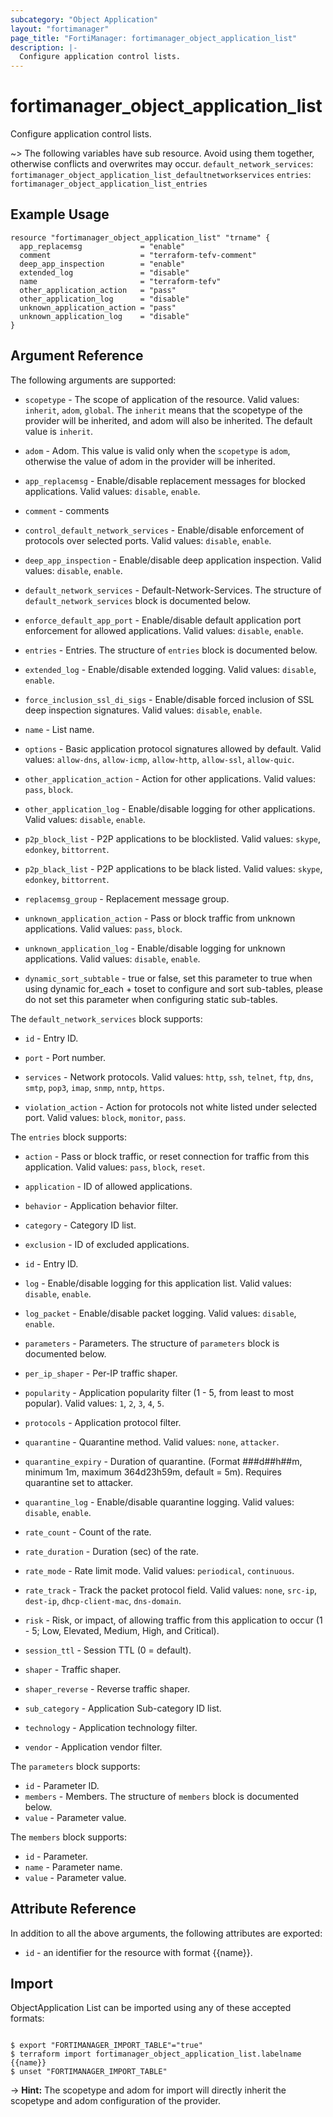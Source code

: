 ```yaml
---
subcategory: "Object Application"
layout: "fortimanager"
page_title: "FortiManager: fortimanager_object_application_list"
description: |-
  Configure application control lists.
---
```


# fortimanager_object_application_list
Configure application control lists.

~> The following variables have sub resource. Avoid using them together, otherwise conflicts and overwrites may occur.
`default_network_services`: `fortimanager_object_application_list_defaultnetworkservices`
`entries`: `fortimanager_object_application_list_entries`



## Example Usage

```hcl
resource "fortimanager_object_application_list" "trname" {
  app_replacemsg             = "enable"
  comment                    = "terraform-tefv-comment"
  deep_app_inspection        = "enable"
  extended_log               = "disable"
  name                       = "terraform-tefv"
  other_application_action   = "pass"
  other_application_log      = "disable"
  unknown_application_action = "pass"
  unknown_application_log    = "disable"
}
```

## Argument Reference


The following arguments are supported:

* `scopetype` - The scope of application of the resource. Valid values: `inherit`, `adom`, `global`. The `inherit` means that the scopetype of the provider will be inherited, and adom will also be inherited. The default value is `inherit`.
* `adom` - Adom. This value is valid only when the `scopetype` is `adom`, otherwise the value of adom in the provider will be inherited.

* `app_replacemsg` - Enable/disable replacement messages for blocked applications. Valid values: `disable`, `enable`.

* `comment` - comments
* `control_default_network_services` - Enable/disable enforcement of protocols over selected ports. Valid values: `disable`, `enable`.

* `deep_app_inspection` - Enable/disable deep application inspection. Valid values: `disable`, `enable`.

* `default_network_services` - Default-Network-Services. The structure of `default_network_services` block is documented below.
* `enforce_default_app_port` - Enable/disable default application port enforcement for allowed applications. Valid values: `disable`, `enable`.

* `entries` - Entries. The structure of `entries` block is documented below.
* `extended_log` - Enable/disable extended logging. Valid values: `disable`, `enable`.

* `force_inclusion_ssl_di_sigs` - Enable/disable forced inclusion of SSL deep inspection signatures. Valid values: `disable`, `enable`.

* `name` - List name.
* `options` - Basic application protocol signatures allowed by default. Valid values: `allow-dns`, `allow-icmp`, `allow-http`, `allow-ssl`, `allow-quic`.

* `other_application_action` - Action for other applications. Valid values: `pass`, `block`.

* `other_application_log` - Enable/disable logging for other applications. Valid values: `disable`, `enable`.

* `p2p_block_list` - P2P applications to be blocklisted. Valid values: `skype`, `edonkey`, `bittorrent`.

* `p2p_black_list` - P2P applications to be black listed. Valid values: `skype`, `edonkey`, `bittorrent`.

* `replacemsg_group` - Replacement message group.
* `unknown_application_action` - Pass or block traffic from unknown applications. Valid values: `pass`, `block`.

* `unknown_application_log` - Enable/disable logging for unknown applications. Valid values: `disable`, `enable`.

* `dynamic_sort_subtable` - true or false, set this parameter to true when using dynamic for_each + toset to configure and sort sub-tables, please do not set this parameter when configuring static sub-tables.

The `default_network_services` block supports:

* `id` - Entry ID.
* `port` - Port number.
* `services` - Network protocols. Valid values: `http`, `ssh`, `telnet`, `ftp`, `dns`, `smtp`, `pop3`, `imap`, `snmp`, `nntp`, `https`.

* `violation_action` - Action for protocols not white listed under selected port. Valid values: `block`, `monitor`, `pass`.


The `entries` block supports:

* `action` - Pass or block traffic, or reset connection for traffic from this application. Valid values: `pass`, `block`, `reset`.

* `application` - ID of allowed applications.
* `behavior` - Application behavior filter.
* `category` - Category ID list.
* `exclusion` - ID of excluded applications.
* `id` - Entry ID.
* `log` - Enable/disable logging for this application list. Valid values: `disable`, `enable`.

* `log_packet` - Enable/disable packet logging. Valid values: `disable`, `enable`.

* `parameters` - Parameters. The structure of `parameters` block is documented below.
* `per_ip_shaper` - Per-IP traffic shaper.
* `popularity` - Application popularity filter (1 - 5, from least to most popular). Valid values: `1`, `2`, `3`, `4`, `5`.

* `protocols` - Application protocol filter.
* `quarantine` - Quarantine method. Valid values: `none`, `attacker`.

* `quarantine_expiry` - Duration of quarantine. (Format ###d##h##m, minimum 1m, maximum 364d23h59m, default = 5m). Requires quarantine set to attacker.
* `quarantine_log` - Enable/disable quarantine logging. Valid values: `disable`, `enable`.

* `rate_count` - Count of the rate.
* `rate_duration` - Duration (sec) of the rate.
* `rate_mode` - Rate limit mode. Valid values: `periodical`, `continuous`.

* `rate_track` - Track the packet protocol field. Valid values: `none`, `src-ip`, `dest-ip`, `dhcp-client-mac`, `dns-domain`.

* `risk` - Risk, or impact, of allowing traffic from this application to occur (1 - 5; Low, Elevated, Medium, High, and Critical).
* `session_ttl` - Session TTL (0 = default).
* `shaper` - Traffic shaper.
* `shaper_reverse` - Reverse traffic shaper.
* `sub_category` - Application Sub-category ID list.
* `technology` - Application technology filter.
* `vendor` - Application vendor filter.

The `parameters` block supports:

* `id` - Parameter ID.
* `members` - Members. The structure of `members` block is documented below.
* `value` - Parameter value.

The `members` block supports:

* `id` - Parameter.
* `name` - Parameter name.
* `value` - Parameter value.


## Attribute Reference

In addition to all the above arguments, the following attributes are exported:
* `id` - an identifier for the resource with format {{name}}.

## Import

ObjectApplication List can be imported using any of these accepted formats:
```

$ export "FORTIMANAGER_IMPORT_TABLE"="true"
$ terraform import fortimanager_object_application_list.labelname {{name}}
$ unset "FORTIMANAGER_IMPORT_TABLE"
```
-> **Hint:** The scopetype and adom for import will directly inherit the scopetype and adom configuration of the provider.
